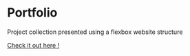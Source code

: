 # Portfolio
Project collection presented using a flexbox website structure

<a href="https://fitzpk.github.io/Portfolio/">Check it out here !</a>
